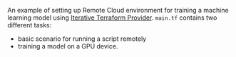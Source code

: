 An example of setting up Remote Cloud environment for training a machine learning model using [Iterative Terraform Provider](https://github.com/iterative/terraform-provider-iterative). 
`main.tf` contains two different tasks:
- basic scenario for running a script remotely
- training a model on a GPU device. 